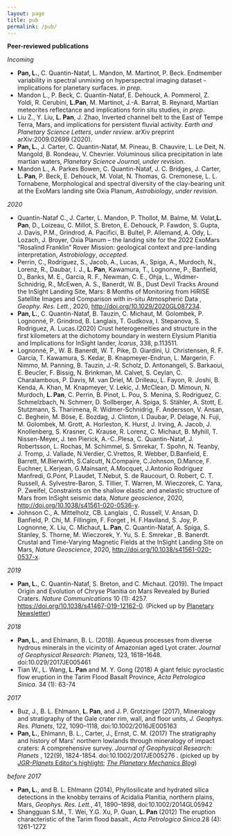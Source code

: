 ```yaml
---
layout: page
title: pub
permalink: /pub/
---
```

**Peer-reviewed publications**

*Incoming* 
- **Pan, L.**,  C. Quantin-Nataf, L. Mandon, M. Martinot, P. Beck. Endmember variability in spectral unmixing on hyperspectral imaging dataset -implications for planetary surfaces. *in prep*.
- Mandon L., P. Beck, C. Quantin-Nataf, E. Dehouck, A. Pommerol, Z. Yoldi, R. Cerubini, **L.Pan**, M. Martinot, J.-A. Barrat, B. Reynard, Martian meteorites reflectance and implications forin situ studies, *in prep*.
- Liu Z., Y. Liu, **L. Pan**, J. Zhao,  Inverted channel belt to the East of Tempe Terra, Mars, and implications for persistent fluvial activity. *Earth and Planetary Science Letters*, *under review*. arXiv preprint arXiv:2009.02699 (2020).
- **Pan, L.**, J. Carter, C. Quantin-Nataf, M. Pineau, B. Chauvire, L. Le Deit, N. Mangold, B. Rondeau, V. Chevrier. Voluminous silica precipitation in late martian waters, *Planetary Science Journal*, *under revision*.
 - Mandon L., A. Parkes Bowen, C. Quantin-Nataf, J. C. Bridges, J. Carter, **L. Pan**, P. Beck, E. Dehouck, M. Volat, N. Thomas, G. Cremonese, L. L. Tornabene, Morphological and spectral diversity of the clay-bearing unit at the ExoMars landing site Oxia Planum, *Astrobiology*, *under revision*.
 
*2020*
  - Quantin-Nataf C., J. Carter, L. Mandon, P. Thollot, M. Balme, M. Volat,**L. Pan**, D., Loizeau, C. Millot, S. Breton, E. Dehouck, P. Fawdon, S. Gupta, J. Davis, P.M., Grindrod, A. Pacifici, B. Bultel, P. Allemand, A. Ody, L. Lozach, J. Broyer,  Oxia Planum – the landing site for the 2022 ExoMars “Rosalind Franklin” Rover Mission: geological context and pre-landing interpretation,  *Astrobiology*, *accepted*.
   - Perrin, C., Rodriguez, S., Jacob, A., Lucas, A., Spiga, A., Murdoch, N., Lorenz, R., Daubar, I. J., **L. Pan**, Kawamura, T., Lognonne, P., Banfield, D., Banks, M. E., Garcia, R. F., Newman, C. E., Ohja, L., Widmer-Schnidrig, R., McEwen, A. S., Banerdt, W. B., Dust Devil Tracks Around the InSight Landing Site, Mars: 8 Months of Monitoring from HiRISE Satellite Images and Comparison with in-situ Atmospheric Data , *Geophy. Res. Lett.*, 2020, http://doi.org/10.1029/2020GL087234.
  - **Pan, L.**,  C. Quantin-Nataf, B. Tauzin, C. Michaut, M. Golombek, P. Lognonné, P. Grindrod, B. Langlais, T. Gudkova, I. Stepanova, S. Rodriguez, A. Lucas.(2020) Crust heterogeneities and structure in the first kilometers at the dichotomy boundary in western Elysium Planitia and Implications for InSight lander, *Icarus*, 338, p.113511. 
   - Lognonné, P., W. B. Banerdt,  W. T. Pike, D. Giardini, U. Christensen, R. F. Garcia, T. Kawamura, S. Kedar, B.  Knapmeyer-Endrun, L. Margerin, F. Nimmo, M. Panning, B. Tauzin, J.-R. Scholz, D. Antonangeli, S. Barkaoui, E. Beucler, F.  Bissig, N. Brinkman, M. Calvet, S. Ceylan, C. Charalambous, P. Davis, M. van Driel, M. Drilleau, L. Fayon, R. Joshi, B. Kenda, A. Khan, M. Knapmeyer, V. Lekic, J. McClean, D. Mimoun, N. Murdoch, **L. Pan**, C. Perrin, B. Pinot, L. Pou, S. Menina, S. Rodriguez, C. Schmelzbach, N. Schmerr, D. Sollberger, A. Spiga, S. Stähler, A. Stott, E. Stutzmann, S. Tharimena, R. Widmer-Schnidrig, F. Andersson, V. Ansan, C. Beghein, M. Böse, E. Bozdag, J. Clinton, I. Daubar, P. Delage, N. Fuji, M. Golombek, M. Grott, A. Horleston, K. Hurst, J. Irving, A. Jacob, J. Knollenberg, S. Krasner, C. Krause, R. Lorenz, C. Michaut, B. Myhill, T. Nissen-Meyer, J. ten Pierick, A.-C..Plesa, C. Quantin-Nataf, J. Robertsson, L. Rochas, M. Schimmel, S. Smrekar, T. Spohn, N. Teanby, J. Tromp, J. Vallade, N.Verdier, C.Vrettos, R. Webber, D.Banfield, E. Barrett, M.Bierwirth, S.Calcutt, N.Compaire, C.Johnson, D.Mance, F. Euchner, L.Kerjean, G.Mainsant, A.Mocquet, J.Antonio Rodriguez Manfredi, G.Pont, P.Laudet, T.Nebut, S. de Raucourt, O. Robert, C. T. Russell, A. Sylvestre-Baron, S. Tillier, T. Warren, M. Wieczorek, C. Yana, P. Zweifel, Constraints on the shallow elastic and anelastic structure of Mars from InSight seismic data, *Nature geoscience*, 2020, http://doi.org/10.1038/s41561-020-0536-y.
   -  Johnson C., A. Mittelholz, CB. Langlais , C. Russell, V. Ansan, D. Banfield, P. Chi, M. Fillingim, F. Forget , H. F.Haviland, S. Joy, P. Lognonne, X. Liu, C. Michaut, **L. Pan**, C. Quantin-Nataf, A. Spiga, S. Stanley, S. Thorne, M. Wieczorek, Y. Yu, S. E. Smrekar , B. Banerdt. Crustal and Time-Varying Magnetic Fields at the InSight Landing Site on Mars, *Nature Geoscience*, 2020, http://doi.org/10.1038/s41561-020-0537-x.
   
*2019*  
   - **Pan, L.**,  C. Quantin-Nataf, S. Breton, and C. Michaut. (2019). The Impact Origin and Evolution of Chryse Planitia on Mars Revealed by Buried Craters. *Nature Communications* 10 (1): 4257. https://doi.org/10.1038/s41467-019-12162-0. (Picked up by [Planetary Newsletter](https://www.lpi.usra.edu/planetary_news/2019/09/24/revisiting-the-impact-origin-of-chryse-planitia-on-mars))
   
*2018*
   - **Pan, L.**,  and Ehlmann, B. L. (2018). Aqueous processes from diverse hydrous minerals in the vicinity of Amazonian aged Lyot crater. *Journal of Geophysical Research: Planets*, 123, 1618–1648. doi:10.029/2017JE005461
   - Tian W., L. Wang, **L. Pan** and M. Y. Gong (2018) A giant felsic pyroclastic flow eruption in the Tarim Flood Basalt Province, *Acta Petrologica Sinica*. 34 (1): 63-74
   
*2017*
   - Buz, J., B. L. Ehlmann, **L. Pan**, and J. P. Grotzinger (2017), Mineralogy and stratigraphy of the Gale crater rim, wall, and floor units, *J. Geophys. Res. Planets*, 122, 1090–1118,  doi:10.1002/2016JE005163
   - **Pan, L.**,  Ehlmann, B. L., Carter, J., Ernst, C. M. (2017) The stratigraphy and history of Mars\' northern lowlands through mineralogy of impact craters: A comprehensive survey. *Journal of Geophysical Research: Planets* , 122(9), 1824-1854. doi:10.1002/2017JE005276 . (picked up by [*JGR-Planets* Editor's highlight](https://agupubs.onlinelibrary.wiley.com/article/10.1002/2017JE005276/editor-highlight/10.5555/MIG-HO.820e67dd-1535-4d37-ae36-cef31cc4b0fa); [*The Planetary Mechanics Blog*](http://planetary-mechanics.com/2017/09/17/the-lowlands-of-mars/))
 
 *before 2017*
   - **Pan, L.**,  and B. L. Ehlmann (2014), Phyllosilicate and hydrated silica detections in the knobby terrains of Acidalia Planitia, northern plains, Mars, *Geophys. Res. Lett.*, 41, 1890–1898, doi:10.1002/2014GL05942
   - Shangguan S.M., T. Wei, Y.G. Xu, P. Guan, **L. Pan** (2012) The eruption characteristic of the Tarim flood basalt., *Acta Petrologica Sinica*.28 (4): 1261-1272

